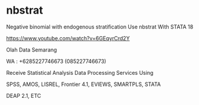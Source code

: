 # nbstrat
Negative binomial with endogenous stratification Use nbstrat With STATA 18

https://www.youtube.com/watch?v=6GEqyrCrd2Y

Olah Data Semarang

WA : +6285227746673 (085227746673)

Receive Statistical Analysis Data Processing Services Using

SPSS, AMOS, LISREL, Frontier 4.1, EVIEWS, SMARTPLS, STATA

DEAP 2.1, ETC
